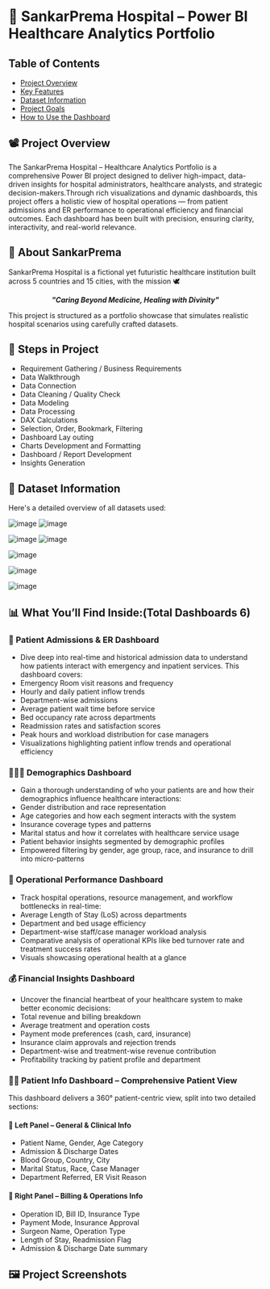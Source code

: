 # 🏥 SankarPrema Hospital – Power BI Healthcare Analytics Portfolio

## Table of Contents  

- [Project Overview](#-project-overview)
- [Key Features](#key-features)  
- [Dataset Information](#-dataset-information)   
- [Project Goals](#-project-goals)  
- [How to Use the Dashboard](#-how-to-use-the-dashboard)

## 📽 Project Overview
The SankarPrema Hospital – Healthcare Analytics Portfolio is a comprehensive Power BI project designed to deliver high-impact, data-driven insights for hospital administrators, healthcare analysts, and strategic decision-makers.Through rich visualizations and dynamic dashboards, this project offers a holistic view of hospital operations — from patient admissions and ER performance to operational efficiency and financial outcomes. Each dashboard has been built with precision, ensuring clarity, interactivity, and real-world relevance.

## 🏥 About SankarPrema
SankarPrema Hospital is a fictional yet futuristic healthcare institution built across 5 countries and 15 cities, with the mission 🕊<p align="center">
  <strong><em>"Caring Beyond Medicine, Healing with Divinity"</em></strong>
</p> This project is structured as a portfolio showcase that simulates realistic hospital scenarios using carefully crafted datasets.



## 🧭 Steps in Project
- Requirement Gathering / Business Requirements
- Data Walkthrough
- Data Connection
- Data Cleaning / Quality Check
- Data Modeling
- Data Processing
- DAX Calculations
- Selection, Order, Bookmark, Filtering
- Dashboard Lay outing
- Charts Development and Formatting
- Dashboard / Report Development
- Insights Generation

## 📂 Dataset Information
Here's a detailed overview of all datasets used:

![image](https://github.com/user-attachments/assets/bf487165-17ca-487d-b54e-94acc7fb3874) 
![image](https://github.com/user-attachments/assets/324d93ad-9652-4814-8864-66dcdfd07d99)

![image](https://github.com/user-attachments/assets/8731c5bf-a0a2-4266-b07d-9ed8bab7bb6d) ![image](https://github.com/user-attachments/assets/78a16fd7-3e86-420d-b77c-4a9169046350)

![image](https://github.com/user-attachments/assets/3345aed7-1a4f-438e-9922-47860c6646be)

![image](https://github.com/user-attachments/assets/ae826c04-f7fb-4e38-b12b-e20afeadd761)

![image](https://github.com/user-attachments/assets/a7fb0b70-e726-40d1-940d-fd8429e31a45)








## 📊 What You’ll Find Inside:(Total Dashboards 6)
### 🏥 Patient Admissions & ER Dashboard
- Dive deep into real-time and historical admission data to understand how patients interact with emergency and inpatient services. This dashboard covers:
- Emergency Room visit reasons and frequency
- Hourly and daily patient inflow trends
- Department-wise admissions
- Average patient wait time before service
- Bed occupancy rate across departments
- Readmission rates and satisfaction scores
- Peak hours and workload distribution for case managers
- Visualizations highlighting patient inflow trends and operational efficiency

### 👨‍👩‍👧 Demographics Dashboard
- Gain a thorough understanding of who your patients are and how their demographics influence healthcare interactions:
- Gender distribution and race representation
- Age categories and how each segment interacts with the system
- Insurance coverage types and patterns
- Marital status and how it correlates with healthcare service usage
- Patient behavior insights segmented by demographic profiles
- Empowered filtering by gender, age group, race, and insurance to drill into micro-patterns

### 🛌 Operational Performance Dashboard
- Track hospital operations, resource management, and workflow bottlenecks in real-time:
- Average Length of Stay (LoS) across departments
- Department and bed usage efficiency
- Department-wise staff/case manager workload analysis
- Comparative analysis of operational KPIs like bed turnover rate and treatment success rates
- Visuals showcasing operational health at a glance

### 💰 Financial Insights Dashboard
- Uncover the financial heartbeat of your healthcare system to make better economic decisions:
- Total revenue and billing breakdown
- Average treatment and operation costs
- Payment mode preferences (cash, card, insurance)
- Insurance claim approvals and rejection trends
- Department-wise and treatment-wise revenue contribution
- Profitability tracking by patient profile and department

### 🧑‍⚕️ Patient Info Dashboard – Comprehensive Patient View
This dashboard delivers a 360° patient-centric view, split into two detailed sections:

#### 🔹 Left Panel – General & Clinical Info
- Patient Name, Gender, Age Category
- Admission & Discharge Dates
- Blood Group, Country, City
- Marital Status, Race, Case Manager
- Department Referred, ER Visit Reason

#### 🔸 Right Panel – Billing & Operations Info
- Operation ID, Bill ID, Insurance Type
- Payment Mode, Insurance Approval
- Surgeon Name, Operation Type
- Length of Stay, Readmission Flag
- Admission & Discharge Date summary

## 🖼️ Project Screenshots


  
